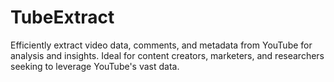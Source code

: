 # TubeExtract
Efficiently extract video data, comments, and metadata from YouTube for analysis and insights. Ideal for content creators, marketers, and researchers seeking to leverage YouTube's vast data.
